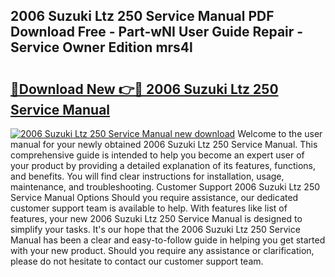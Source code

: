 ## 2006 Suzuki Ltz 250 Service Manual PDF Download Free - Part-wNI User Guide Repair - Service Owner Edition mrs4l

# <h2><a href="http://bc6543.oget.top/?id=2006+Suzuki+Ltz+250+Service+Manual">🔗Download New 👉🔴 2006 Suzuki Ltz 250 Service Manual</a></h2>

[![2006 Suzuki Ltz 250 Service Manual new download](https://i.imgur.com/5g1atiW.png)](http://bc6543.oget.top/?id=2006+Suzuki+Ltz+250+Service+Manual)
Welcome to the user manual for your newly obtained 2006 Suzuki Ltz 250 Service Manual. This comprehensive guide is intended to help you become an expert user of your product by providing a detailed explanation of its features, functions, and benefits. You will find clear instructions for installation, usage, maintenance, and troubleshooting. Customer Support 2006 Suzuki Ltz 250 Service Manual Options Should you require assistance, our dedicated customer support team is available to help. With features like list of features, your new 2006 Suzuki Ltz 250 Service Manual is designed to simplify your tasks. It's our hope that the 2006 Suzuki Ltz 250 Service Manual has been a clear and easy-to-follow guide in helping you get started with your new product. Should you require any assistance or clarification, please do not hesitate to contact our customer support team.
